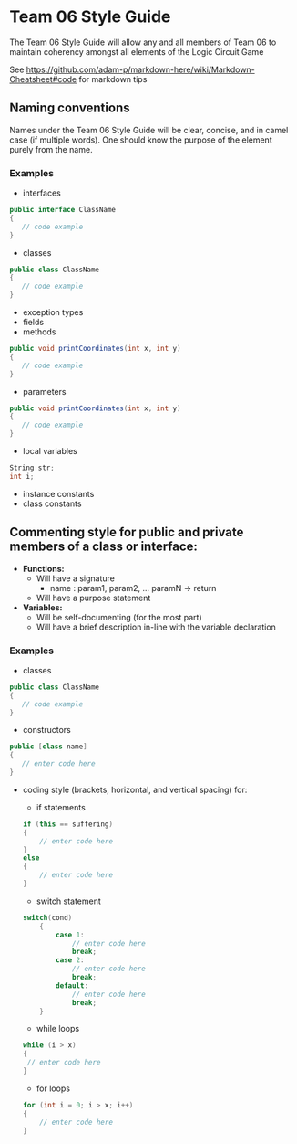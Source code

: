 # Team 06 Style Guide

The Team 06 Style Guide will allow any and all members of
Team 06 to maintain coherency amongst all elements of the Logic Circuit Game

See https://github.com/adam-p/markdown-here/wiki/Markdown-Cheatsheet#code for markdown tips

## Naming conventions

Names under the Team 06 Style Guide will be clear, concise, and in camel case (if multiple words).
One should know the purpose of the element purely from the name.

### Examples
* interfaces
```c#
public interface ClassName 
{
   // code example
}
```
* classes
```c#
public class ClassName 
{
   // code example
}
```
* exception types
* fields
* methods
```c#
public void printCoordinates(int x, int y)
{
   // code example
}
```
* parameters
```c#
public void printCoordinates(int x, int y)
{
   // code example
}
```
* local variables
```c#
String str;
int i;
```
* instance constants
* class constants

## Commenting style for public and private members of a class or interface:

* **Functions:**
   * Will have a signature 
      * name : param1, param2, ... paramN -> return
   * Will have a purpose statement
* **Variables:**
   * Will be self-documenting (for the most part)
   * Will have a brief description in-line with the variable declaration

### Examples

* classes

```c#
public class ClassName 
{
   // code example
}
```

* constructors
```c#
public [class name]
{
   // enter code here
}
```
* coding style (brackets, horizontal, and vertical spacing) for:
  * if statements
  ```c#
  if (this == suffering)
  {
      // enter code here
  }
  else
  {
      // enter code here
  }
  ```
  * switch statement
  ```c# 
  switch(cond)
      {
          case 1:
              // enter code here
              break;
          case 2:
              // enter code here
              break;
          default:
              // enter code here
              break;
      }
  ```
  
  * while loops
  ```c#
  while (i > x)
  {
   // enter code here
  }
  ```
  
  * for loops
  ```c#
  for (int i = 0; i > x; i++)
  {
      // enter code here
  }
  ```
